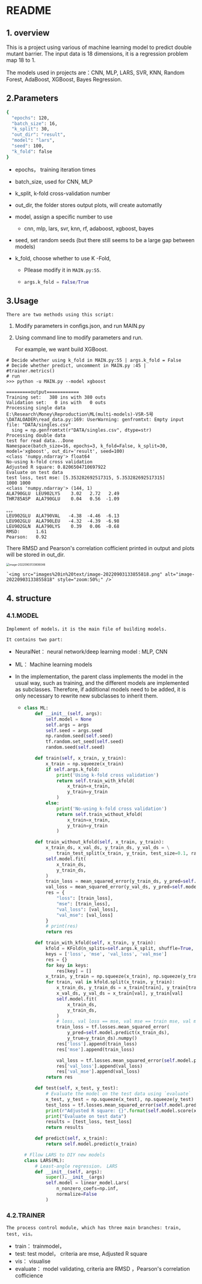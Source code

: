 # README

## 1. overview

This is a project using various of machine learning model to predict double mutant barrier.  The input data is 18 dimensions, it is a regression problem map 18  to 1.

The models used  in projects are：CNN, MLP, LARS, SVR, KNN, Random Forest, AdaBoost, XGBoost, Bayes Regression.

## 2.Parameters

```sh
{
  "epochs": 120,
  "batch_size": 16,
  "k_split": 30,
  "out_dir": "result",
  "model": "lars",
  "seed": 100,
  "k_fold": false
}
```

- epochs， training iteration times
- batch\_size,  used for CNN, MLP
- k\_split,   k-fold cross-validation number
- out\_dir,  the folder stores output plots, will create automatlly
- model,  assign a specific number to use

  - cnn, mlp, lars, svr, knn, rf, adaboost, xgboost, bayes
- seed, set random seeds (but there still seems to be a large gap between models)
- k\_fold, choose whether to use K -Fold,

  - Pllease modify it in `MAIN.py:55`.
  - ```python
    args.k_fold = False/True
    ```

## 3.Usage

    There are two methods using this script:

1. Modify parameters in configs.json, and run MAIN.py
2. Using command line to modify parameters and run.

    For example, we want build XGBoost.

```
# Decide whether using k_fold in MAIN.py:55 | args.k_fold = False
# Decide whether predict, uncomment in MAIN.py :45 |    #trainer.metrics()
# run
>>> python -u MAIN.py --model xgboost

=========output============
Training set:   380 ins with 380 outs
Validation set:   0 ins with   0 outs
Processing single data
E:\Research\Money\Reproduction\ML(multi-models)-VSR-5号\DATALOADER\read_data.py:169: UserWarning: genfromtxt: Empty input file: "DATA/singles.csv"
  sing = np.genfromtxt(r"DATA/singles.csv", dtype=str)
Processing double data
test for read data...Done
Namespace(batch_size=16, epochs=3, k_fold=False, k_split=30, model='xgboost', out_dir='result', seed=100)
<class 'numpy.ndarray'> float64
No-using k-fold cross validation
Adjusted R square: 0.8206504710697922
Evaluate on test data
test loss, test mse: [5.353282692517315, 5.353282692517315]
1000 1000
<class 'numpy.ndarray'> (144, 1)
ALA790GLU  LEU902LYS    3.02   2.72   2.49
THR785ASP  ALA790GLU    0.04   0.56  -1.09

。。。
LEU902GLU  ALA790VAL   -4.38  -4.46  -6.13
LEU902GLU  ALA790LEU   -4.32  -4.39  -6.98
LEU902GLN  ALA790LYS    0.39   0.06  -0.68
RMSD:      1.61
Pearson:   0.92

```


There RMSD and Pearson's correlation cofficient printed in output and plots will be stored in out_dir.

<img src="images%20in%20text/image-20220903133806046.png" alt="image-20220903133806046" style="zoom:50%;" />

    `<img src="images%20in%20text/image-20220903133855818.png" alt="image-20220903133855818" style="zoom:50%;" />`

## 4. structure

### 4.1.MODEL

    Implement of models，it is the main file of building models.

    It contains two part:

- NeuralNet： neural network/deep learning model : MLP, CNN
- ML： Machine learning models
- In the implementation, the parent class implements the model in the usual way, such as training, and the different models are implemented as subclasses. Therefore, if additional models need to be added, it is only necessary to rewrite new subclasses to inherit them.

  - ```python
    class ML:
        def __init__(self, args):
            self.model = None
            self.args = args
            self.seed = args.seed
            np.random.seed(self.seed)
            tf.random.set_seed(self.seed)
            random.seed(self.seed)

        def train(self, x_train, y_train):
            x_train = np.squeeze(x_train)
            if self.args.k_fold:
                print('Using k-fold cross validation')
                return self.train_with_kfold(
                    x_train=x_train,
                    y_train=y_train
                )
            else:
                print('No-using k-fold cross validation')
                return self.train_without_kfold(
                    x_train=x_train,
                    y_train=y_train
                )

        def train_without_kfold(self, x_train, y_train):
            x_train_ds, x_val_ds, y_train_ds, y_val_ds = \
                train_test_split(x_train, y_train, test_size=0.1, random_state=self.args.seed)
            self.model.fit(
                x_train_ds,
                y_train_ds,
            )
            train_loss = mean_squared_error(y_train_ds, y_pred=self.model.predict(x_train_ds))
            val_loss = mean_squared_error(y_val_ds, y_pred=self.model.predict(x_val_ds))
            res = {
                "loss": [train_loss],
                "mse": [train_loss],
                "val_loss": [val_loss],
                "val_mse": [val_loss]
            }
            # print(res)
            return res

        def train_with_kfold(self, x_train, y_train):
            kfold = KFold(n_splits=self.args.k_split, shuffle=True, random_state=100)
            keys = ['loss', 'mse', 'val_loss', 'val_mse']
            res = {}
            for key in keys:
                res[key] = []
            x_train, y_train = np.squeeze(x_train), np.squeeze(y_train)
            for train, val in kfold.split(x_train, y_train):
                x_train_ds, y_train_ds = x_train[train], y_train[train]
                x_val_ds, y_val_ds = x_train[val], y_train[val]
                self.model.fit(
                    x_train_ds,
                    y_train_ds,
                )
                # loss, val loss == mse, val mse == train mse, val mse
                train_loss = tf.losses.mean_squared_error(
                    y_pred=self.model.predict(x_train_ds),
                    y_true=y_train_ds).numpy()
                res['loss'].append(train_loss)
                res['mse'].append(train_loss)

                val_loss = tf.losses.mean_squared_error(self.model.predict(x_val_ds), y_val_ds).numpy()
                res['val_loss'].append(val_loss)
                res['val_mse'].append(val_loss)
            return res

        def test(self, x_test, y_test):
            # Evaluate the model on the test data using `evaluate`
            x_test, y_test = np.squeeze(x_test), np.squeeze(y_test)
            test_loss = tf.losses.mean_squared_error(self.model.predict(x_test), y_test).numpy()
            print(r"Adjusted R square: {}".format(self.model.score(x_test, y_test)))
            print("Evaluate on test data")
            results = [test_loss, test_loss]
            return results

        def predict(self, x_train):
            return self.model.predict(x_train)

    # Fllow LARS to DIY new models
    class LARS(ML):
        # Least-angle regression， LARS
        def __init__(self, args):
            super().__init__(args)
            self.model = linear_model.Lars(
                n_nonzero_coefs=np.inf,
                normalize=False
            )
    ```

### 4.2.TRAINER

    The process control module, which has three main branches: train, test, vis。

- train： trainmodel，
- test:    test model， criteria  are mse, Adjusted R square
- vis： visualise
- evaluate： model validating, criteria are  RMSD ，Pearson's correlation cofficience
